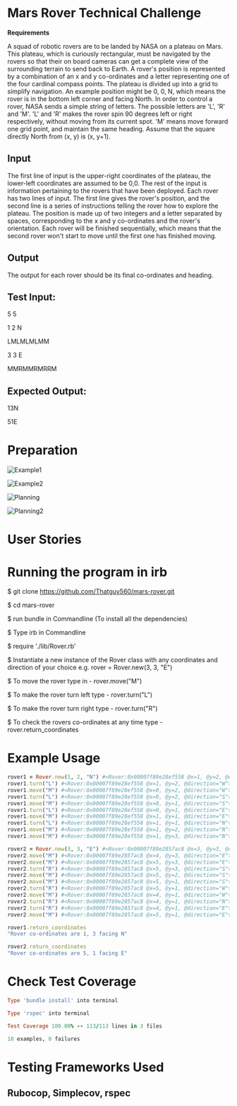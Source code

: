 # Mars Rover Technical Challenge

**Requirements**

A squad of robotic rovers are to be landed by NASA on a plateau on Mars. This plateau, which is curiously rectangular, must be navigated by the rovers so that their on board cameras can get a complete view of the surrounding terrain to send back to Earth. A rover's position is represented by a combination of an x and y co-ordinates and a letter representing one of the four cardinal compass points. The plateau is divided up into a grid to simplify navigation. An example position might be 0, 0, N, which means the rover is in the bottom left corner and facing North. In order to control a rover, NASA sends a simple string of letters. The possible letters are 'L', 'R' and 'M'. 'L' and 'R' makes the rover spin 90 degrees left or right respectively, without moving from its current spot. 'M' means move forward one grid point, and maintain the same heading. Assume that the square directly North from (x, y) is (x, y+1).

## **Input**

The first line of input is the upper-right coordinates of the plateau, the lower-left coordinates are assumed to be 0,0. The rest of the input is information pertaining to the rovers that have been deployed. Each rover has two lines of input. The first line gives the rover's position, and the second line is a series of instructions telling the rover how to explore the plateau. The position is made up of two integers and a letter separated by spaces, corresponding to the x and y co-ordinates and the rover's orientation. Each rover will be finished sequentially, which means that the second rover won't start to move until the first one has finished moving.

## **Output**

The output for each rover should be its final co-ordinates and heading.

## **Test Input:**

5 5

1 2 N

LMLMLMLMM

3 3 E

MMRMMRMRRM

## **Expected Output:**

13N

51E

# Preparation

![Example1](assets/Example1.jpg)

![Example2](assets/Example2.jpg)

![Planning](assets/Planning.jpg)

![Planning2](assets/Planning2.jpg)

# User Stories

# Running the program in irb

$ git clone https://github.com/Thatguy560/mars-rover.git

$ cd mars-rover

$ run bundle in Commandline (To install all the dependencies)

$ Type irb in Commandline

$ require './lib/Rover.rb'

$ Instantiate a new instance of the Rover class with any coordinates and direction of your choice e.g. rover = Rover.new(3, 3, "E")

$ To move the rover type in - rover.move("M")

$ To make the rover turn left type - rover.turn("L")

$ To make the rover turn right type - rover.turn("R")

$ To check the rovers co-ordinates at any time type - rover.return_coordinates

# Example Usage

```ruby
rover1 = Rover.new(1, 2, "N") #<Rover:0x00007f89e28ef558 @x=1, @y=2, @direction="N">
rover1.turn("L") #<Rover:0x00007f89e28ef558 @x=1, @y=2, @direction="W">
rover1.move("M") #<Rover:0x00007f89e28ef558 @x=0, @y=2, @direction="W">
rover1.turn("L") #<Rover:0x00007f89e28ef558 @x=0, @y=2, @direction="S">
rover1.move("M") #<Rover:0x00007f89e28ef558 @x=0, @y=1, @direction="S">
rover1.turn("L") #<Rover:0x00007f89e28ef558 @x=0, @y=1, @direction="E">
rover1.move("M") #<Rover:0x00007f89e28ef558 @x=1, @y=1, @direction="E">
rover1.turn("L") #<Rover:0x00007f89e28ef558 @x=1, @y=1, @direction="N">
rover1.move("M") #<Rover:0x00007f89e28ef558 @x=1, @y=2, @direction="N">
rover1.move("M") #<Rover:0x00007f89e28ef558 @x=1, @y=3, @direction="N">

rover2 = Rover.new(3, 3, "E") #<Rover:0x00007f89e2857ac8 @x=3, @y=3, @direction="E">
rover2.move("M") #<Rover:0x00007f89e2857ac8 @x=4, @y=3, @direction="E">
rover2.move("M") #<Rover:0x00007f89e2857ac8 @x=5, @y=3, @direction="E">
rover2.turn("R") #<Rover:0x00007f89e2857ac8 @x=5, @y=3, @direction="S">
rover2.move("M") #<Rover:0x00007f89e2857ac8 @x=5, @y=2, @direction="S">
rover2.move("M") #<Rover:0x00007f89e2857ac8 @x=5, @y=1, @direction="S">
rover2.turn("R") #<Rover:0x00007f89e2857ac8 @x=5, @y=1, @direction="W">
rover2.move("M") #<Rover:0x00007f89e2857ac8 @x=4, @y=1, @direction="W">
rover2.turn("R") #<Rover:0x00007f89e2857ac8 @x=4, @y=1, @direction="N">
rover2.turn("R") #<Rover:0x00007f89e2857ac8 @x=4, @y=1, @direction="E">
rover2.move("M") #<Rover:0x00007f89e2857ac8 @x=5, @y=1, @direction="E">

rover1.return_coordinates
"Rover co-ordinates are 1, 3 facing N"

rover2.return_coordinates
"Rover co-ordinates are 5, 1 facing E"
```

# Check Test Coverage

```ruby
Type 'bundle install' into terminal

Type 'rspec' into terminal

Test Coverage 100.00% -- 113/113 lines in 3 files

18 examples, 0 failures
```

# Testing Frameworks Used

## Rubocop, Simplecov, rspec
